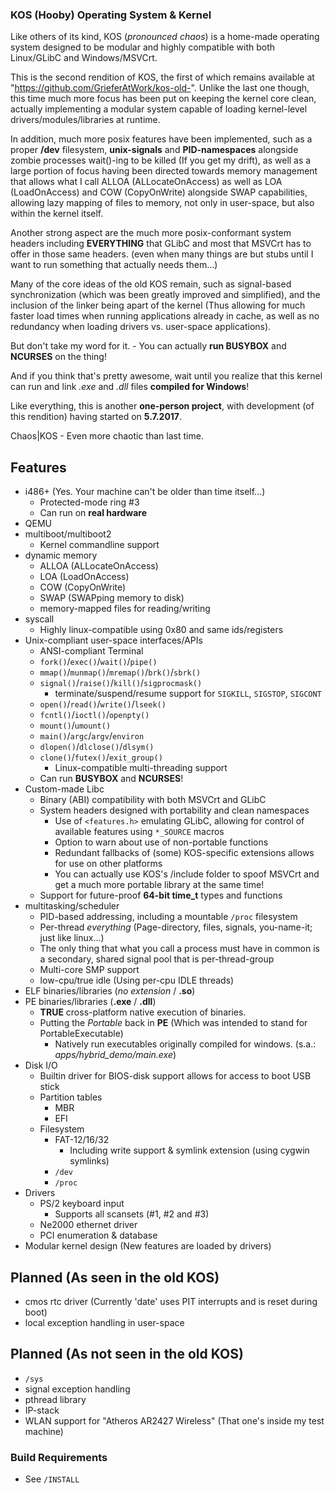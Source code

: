 
### <b>KOS (Hooby) Operating System & Kernel</b> ###

Like others of its kind, KOS (<i>pronounced chaos</i>) is a home-made operating system designed to be modular and highly compatible with both Linux/GLibC and Windows/MSVCrt.

This is the second rendition of KOS, the first of which remains available at "https://github.com/GrieferAtWork/kos-old-".
Unlike the last one though, this time much more focus has been put on keeping the kernel core clean, actually implementing a modular system capable of loading kernel-level drivers/modules/libraries at runtime.

In addition, much more posix features have been implemented, such as a proper <b>/dev</b> filesystem, <b>unix-signals</b> and <b>PID-namespaces</b> alongside zombie processes wait()-ing to be killed (If you get my drift), as well as a large portion of focus having been directed towards memory management that allows what I call ALLOA (ALLocateOnAccess) as well as LOA (LoadOnAccess) and COW (CopyOnWrite) alongside SWAP capabilities, allowing lazy mapping of files to memory, not only in user-space, but also within the kernel itself.

Another strong aspect are the much more posix-conformant system headers including <b>EVERYTHING</b> that GLibC and most that MSVCrt has to offer in those same headers. (even when many things are but stubs until I want to run something that actually needs them...)

Many of the core ideas of the old KOS remain, such as signal-based synchronization (which was been greatly improved and simplified), and the inclusion of the linker being apart of the kernel (Thus allowing for much faster load times when running applications already in cache, as well as no redundancy when loading drivers vs. user-space applications).

But don't take my word for it. - You can actually <b>run BUSYBOX</b> and <b>NCURSES</b> on the thing!

And if you think that's pretty awesome, wait until you realize that this kernel can run and link <i>.exe</i> and <i>.dll</i> files <b>compiled for Windows</b>!

Like everything, this is another <b>one-person project</b>, with development (of this rendition) having started on <b>5.7.2017</b>.

Chaos|KOS - Even more chaotic than last time.

## Features ##
 - i486+ (Yes. Your machine can't be older than time itself...)
   - Protected-mode ring #3
   - Can run on <b>real hardware</b>
 - QEMU
 - multiboot/multiboot2
   - Kernel commandline support
 - dynamic memory
   - ALLOA (ALLocateOnAccess)
   - LOA (LoadOnAccess)
   - COW (CopyOnWrite)
   - SWAP (SWAPping memory to disk)
   - memory-mapped files for reading/writing
 - syscall
   - Highly linux-compatible using 0x80 and same ids/registers
 - Unix-compliant user-space interfaces/APIs
   - ANSI-compliant Terminal
   - <code>fork()</code>/<code>exec()</code>/<code>wait()</code>/<code>pipe()</code>
   - <code>mmap()</code>/<code>munmap()</code>/<code>mremap()</code>/<code>brk()</code>/<code>sbrk()</code>
   - <code>signal()</code>/<code>raise()</code>/<code>kill()</code>/<code>sigprocmask()</code>
     - terminate/suspend/resume support for <code>SIGKILL</code>, <code>SIGSTOP</code>, <code>SIGCONT</code>
   - <code>open()</code>/<code>read()</code>/<code>write()</code>/<code>lseek()</code>
   - <code>fcntl()</code>/<code>ioctl()</code>/<code>openpty()</code>
   - <code>mount()</code>/<code>umount()</code>
   - <code>main()</code>/<code>argc</code>/<code>argv</code>/<code>environ</code>
   - <code>dlopen()</code>/<code>dlclose()</code>/<code>dlsym()</code>
   - <code>clone()</code>/<code>futex()</code>/<code>exit_group()</code>
     - Linux-compatible multi-threading support
   - Can run <b>BUSYBOX</b> and <b>NCURSES</b>!
 - Custom-made Libc
   - Binary (ABI) compatibility with both MSVCrt and GLibC
   - System headers designed with portability and clean namespaces
     - Use of <code>\<features.h\></code> emulating GLibC, allowing for control of available features using <code>\*\_SOURCE</code> macros
     - Option to warn about use of non-portable functions
     - Redundant fallbacks of (some) KOS-specific extensions allows for use on other platforms
     - You can actually use KOS's /include folder to spoof MSVCrt and get a much more portable library at the same time!
   - Support for future-proof <b>64-bit time\_t</b> types and functions
 - multitasking/scheduler
   - PID-based addressing, including a mountable <code>/proc</code> filesystem
   - Per-thread _everything_ (Page-directory, files, signals, you-name-it; just like linux...)
   - The only thing that what you call a process must have in common is a secondary, shared signal pool that is per-thread-group
   - Multi-core SMP support
   - low-cpu/true idle (Using per-cpu IDLE threads)
 - ELF binaries/libraries (<i>no extension</i> / <b>.so</b>)
 - PE binaries/libraries (<b>.exe</b> / <b>.dll</b>)
   - <b>TRUE</b> cross-platform native execution of binaries.
   - Putting the <i>Portable</i> back in <b>PE</b> (Which was intended to stand for PortableExecutable)
     - Natively run executables originally compiled for windows. (s.a.: <i>apps/hybrid_demo/main.exe</i>)
 - Disk I/O
   - Builtin driver for BIOS-disk support allows for access to boot USB stick
   - Partition tables
     - MBR
     - EFI
   - Filesystem
     - FAT-12/16/32
       - Including write support & symlink extension (using cygwin symlinks)
     - <code>/dev</code>
     - <code>/proc</code>
 - Drivers
   - PS/2 keyboard input
     - Supports all scansets (#1, #2 and #3)
   - Ne2000 ethernet driver
   - PCI enumeration & database
 - Modular kernel design (New features are loaded by drivers)

## Planned (As seen in the old KOS) ##
 - cmos rtc driver (Currently 'date' uses PIT interrupts and is reset during boot)
 - local exception handling in user-space

## Planned (As not seen in the old KOS) ##
 - <code>/sys</code>
 - signal exception handling
 - pthread library
 - IP-stack
 - WLAN support for "Atheros AR2427 Wireless" (That one's inside my test machine)


### Build Requirements ###
 - See <code>/INSTALL</code>



